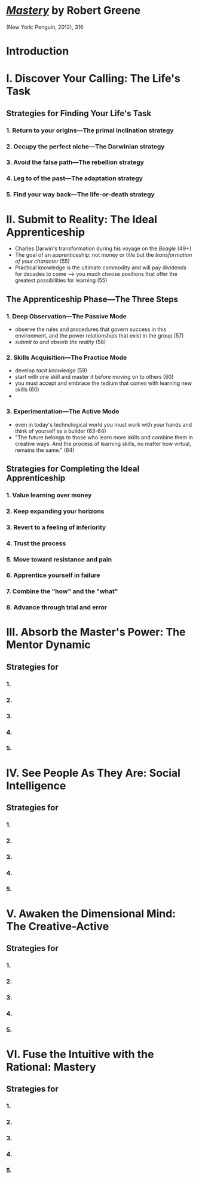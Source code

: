 # [*Mastery*](https://www.amazon.com/Mastery-Robert-Greene/dp/014312417X/ref=sr_1_1?dchild=1&keywords=mastery&qid=1604850508&sr=8-1) by Robert Greene

(New York: Penguin, 2012), 316



# Introduction

# I. Discover Your Calling: The Life's Task

## Strategies for Finding Your Life's Task
### 1. Return to your origins—The primal inclination strategy
### 2. Occupy the perfect niche—The Darwinian strategy
### 3. Avoid the false path—The rebellion strategy
### 4. Leg to of the past—The adaptation strategy
### 5. Find your way back—The life-or-death strategy


# II. Submit to Reality: The Ideal Apprenticeship
- Charles Darwin's transformation during his voyage on the *Beagle* (49+)
- The goal of an apprenticeship: not money or title but the *transformation of your character* (55)
- Practical knowledge is the ultimate commodity and will pay dividends for decades to come --> you much choose positions that offer the greatest possibilities for learning (55)

## The Apprenticeship Phase—The Three Steps
### 1. Deep Observation—The Passive Mode
- observe the rules and procedures that govern success in this environment, and the power relationships that exist in the group (57)
- *submit to and absorb the reality* (58)

### 2. Skills Acquisition—The Practice Mode
- develop *tacit knowledge* (59)
- start with one skill and master it before moving on to others (60)
- you must accept and embrace the tedium that comes with learning new skills (60)
- 

### 3. Experimentation—The Active Mode
- even in today's technological world you must work with your hands and think of yourself as a builder (63-64)
- "The future belongs to those who learn more skills and combine them in creative ways. And the process of learning skills, no matter how virtual, remains the same." (64)


## Strategies for Completing the Ideal Apprenticeship
### 1. Value learning over money
### 2. Keep expanding your horizons
### 3. Revert to a feeling of inferiority
### 4. Trust the process
### 5. Move toward resistance and pain
### 6. Apprentice yourself in failure
### 7. Combine the "how" and the "what"
### 8. Advance through trial and error


# III. Absorb the Master's Power: The Mentor Dynamic

## Strategies for 
### 1. 
### 2. 
### 3. 
### 4. 
### 5. 


# IV. See People As They Are: Social Intelligence

## Strategies for 
### 1. 
### 2. 
### 3. 
### 4. 
### 5. 


# V. Awaken the Dimensional Mind: The Creative-Active

## Strategies for 
### 1. 
### 2. 
### 3. 
### 4. 
### 5. 


# VI. Fuse the Intuitive with the Rational: Mastery

## Strategies for 
### 1. 
### 2. 
### 3. 
### 4. 
### 5. 
